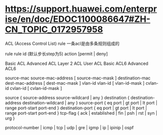 # https://support.huawei.com/enterprise/en/doc/EDOC1100086647#ZH-CN_TOPIC_0172957958

ACL (Access Control List)
rule 一条acl是由多条规则组成的

rule
rule id (默认步长step为5)
action [permit | deny]


Basic ACL
Advanced ACL
Layer 2 ACL
User ACL
Basic ACL6
Advanced ACL6

source-mac source-mac-address [ source-mac-mask ]
destination-mac dest-mac-address [ dest-mac-mask ]
vlan-id vlan-id [ vlan-id-mask ]
cvlan-id cvlan-id [ cvlan-id-mask ]

source { source-address source-wildcard | any }
destination { destination-address destination-wildcard | any }
source-port { eq port | gt port | lt port | range port-start port-end }
destination-port { eq port | gt port | lt port | range port-start port-end }
tcp-flag { ack | established | fin | psh | rst | syn | urg }

protocol-number | icmp | tcp | udp | gre | igmp | ip | ipinip | ospf